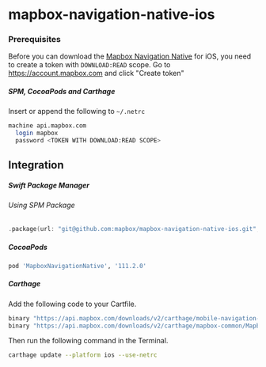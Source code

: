 # mapbox-navigation-native-ios

### Prerequisites

Before you can download the [Mapbox Navigation Native](https://github.com/mapbox/mapbox-navigation-native) for iOS, you need to create a token with `DOWNLOAD:READ` scope.
Go to https://account.mapbox.com and click "Create token"

##### SPM, CocoaPods and Carthage
Insert or append the following to `~/.netrc`

```bash
machine api.mapbox.com
  login mapbox
  password <TOKEN WITH DOWNLOAD:READ SCOPE>
```

## Integration

##### Swift Package Manager

###### Using SPM Package

```swift
.package(url: "git@github.com:mapbox/mapbox-navigation-native-ios.git", from: "111.2.0"),
```

##### CocoaPods

```ruby
pod 'MapboxNavigationNative', '111.2.0'
```

##### Carthage

Add the following code to your Cartfile.

```bash
binary "https://api.mapbox.com/downloads/v2/carthage/mobile-navigation-native/MapboxNavigationNative.json" == 111.2.0
binary "https://api.mapbox.com/downloads/v2/carthage/mapbox-common/MapboxCommon-ios.json" == 22.1.0
```

Then run the following command in the Terminal.
```bash
carthage update --platform ios --use-netrc
```

